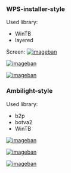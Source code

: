 ### WPS-installer-style

Used library:

* WinTB
* layered

Screen:
[![imageban](https://i1.imageban.ru/out/2023/01/20/a90df4892b119cea18d99b5d4d9425a1.png)](https://imageban.ru)

[![imageban](https://i3.imageban.ru/out/2023/01/20/4dff0f70f5e2041d0fd90dc8aa547283.png)](https://imageban.ru)

[![imageban](https://i5.imageban.ru/out/2023/01/20/985dad6d487a5fa1039dc2fce73c6e30.png)](https://imageban.ru)


### Ambilight-style

Used library:

* b2p
* botva2
* WinTB

[![imageban](https://i1.imageban.ru/out/2023/01/20/93571812b2612d1b1989f3bbc54a5380.png)](https://imageban.ru)

[![imageban](https://i5.imageban.ru/out/2023/01/20/49b499808e27f89b6a09d2c9ece5d36c.png)](https://imageban.ru)

[![imageban](https://i6.imageban.ru/out/2023/01/20/4aa4199e5218ea1fa28b612139580b1a.png)](https://imageban.ru)

